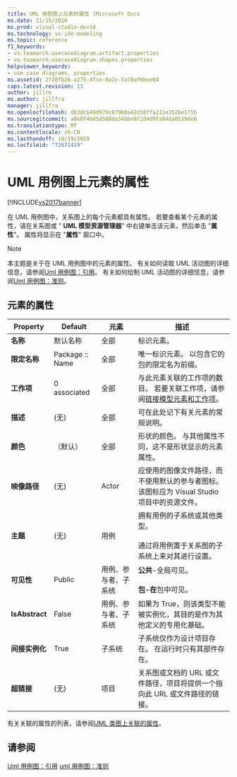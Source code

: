 ```yaml
---
title: UML 用例图上元素的属性 |Microsoft Docs
ms.date: 11/15/2016
ms.prod: visual-studio-dev14
ms.technology: vs-ide-modeling
ms.topic: reference
f1_keywords:
- vs.teamarch.usecasediagram.artifact.properties
- vs.teamarch.usecasediagram.shapes.properties
helpviewer_keywords:
- use case diagrams, properties
ms.assetid: 2728fb26-a275-4fce-8a2c-5a78af6bee04
caps.latest.revision: 13
author: jillre
ms.author: jillfra
manager: jillfra
ms.openlocfilehash: db3dc649d979c87960a42d38ffa211e352be175b
ms.sourcegitcommit: a8e8f4bd5d508da34bbe9f2d4d9fa94da0539de0
ms.translationtype: MT
ms.contentlocale: zh-CN
ms.lasthandoff: 10/19/2019
ms.locfileid: "72671419"
---
```

# <a name="properties-of-elements-on-uml-use-case-diagrams"></a>UML 用例图上元素的属性
[!INCLUDE[vs2017banner](../includes/vs2017banner.md)]

在 UML 用例图中，关系图上的每个元素都具有属性。 若要查看某个元素的属性，请在关系图或 " **UML 模型资源管理器**" 中右键单击该元素，然后单击 "**属性**"。 属性将显示在 "**属性**" 窗口中。

> [!NOTE]
> 本主题是关于在 UML 用例图中的元素的属性。 有关如何读取 UML 活动图的详细信息，请参阅[Uml 用例图：引用](../modeling/uml-use-case-diagrams-reference.md)。 有关如何绘制 UML 活动图的详细信息，请参阅[Uml 用例图：准则](../modeling/uml-use-case-diagrams-guidelines.md)。

## <a name="properties-of-elements"></a>元素的属性

|Property|Default|元素|描述|
|--------------|-------------|-------------|-----------------|
|**名称**|默认名称|全部|标识元素。|
|**限定名称**|Package :: Name|全部|唯一标识元素。 以包含它的包的限定名为前缀。|
|**工作项**|0 associated|全部|与此元素关联的工作项的数目。 若要关联工作项，请参阅[链接模型元素和工作项](../modeling/link-model-elements-and-work-items.md)。|
|**描述**|(无)|全部|可在此处记下有关元素的常规说明。|
|**颜色**|（默认）|全部|形状的颜色。 与其他属性不同，这不是形状显示的元素属性。|
|**映像路径**|(无)|Actor|应使用的图像文件路径，而不使用默认的参与者图标。 该图标应为 Visual Studio 项目中的资源文件。|
|**主题**|(无)|用例|拥有用例的子系统或其他类型。<br /><br /> 通过将用例置于关系图的子系统上来对其进行设置。|
|**可见性**|Public|用例、参与者、子系统|**公共**-全局可见。<br /><br /> **包-在**包中可见。|
|**IsAbstract**|False|用例、参与者、子系统|如果为 True，则该类型不能被实例化，其目的是作为其他定义的专用化基础。|
|**间接实例化**|True|子系统|子系统仅作为设计项目存在。 在运行时只有其部件存在。|
|**超链接**|(无)|项目|关系图或文档的 URL 或文件路径，项目将提供一个指向此 URL 或文件路径的链接。|

 有关关联的属性的列表，请参阅[UML 类图上关联的属性](../modeling/properties-of-associations-on-uml-class-diagrams.md)。

## <a name="see-also"></a>请参阅
 [Uml 用例图：引用](../modeling/uml-use-case-diagrams-reference.md) [uml 用例图：准则](../modeling/uml-use-case-diagrams-guidelines.md)
